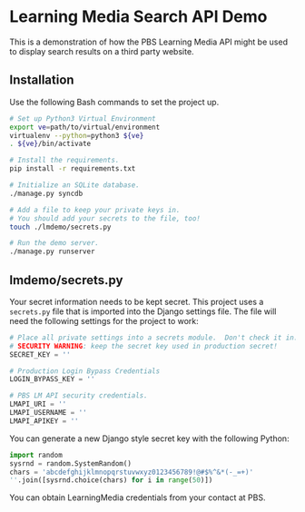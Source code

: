 # Learning Media Search API Demo #

This is a demonstration of how the PBS Learning Media API might be used to
display search results on a third party website.


## Installation ##

Use the following Bash commands to set the project up.

```bash
# Set up Python3 Virtual Environment
export ve=path/to/virtual/environment
virtualenv --python=python3 ${ve}
. ${ve}/bin/activate

# Install the requirements.
pip install -r requirements.txt

# Initialize an SQLite database.
./manage.py syncdb

# Add a file to keep your private keys in.
# You should add your secrets to the file, too!
touch ./lmdemo/secrets.py

# Run the demo server.
./manage.py runserver
```


## lmdemo/secrets.py ##

Your secret information needs to be kept secret.  This project uses a
`secrets.py` file that is imported into the Django settings file.  The file
will need the following settings for the project to work:

```python    
# Place all private settings into a secrets module.  Don't check it in.
# SECURITY WARNING: keep the secret key used in production secret!
SECRET_KEY = ''

# Production Login Bypass Credentials
LOGIN_BYPASS_KEY = ''

# PBS LM API security credentials.
LMAPI_URI = ''
LMAPI_USERNAME = ''
LMAPI_APIKEY = ''
```

You can generate a new Django style secret key with the following Python:

```python
import random
sysrnd = random.SystemRandom()
chars = 'abcdefghijklmnopqrstuvwxyz0123456789!@#$%^&*(-_=+)'
''.join([sysrnd.choice(chars) for i in range(50)])
```

You can obtain LearningMedia credentials from your contact at PBS.

